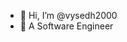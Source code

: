 - 👋 Hi, I’m @vysedh2000
- 👀 A Software Engineer
<!---
vysedh2000/vysedh2000 is a ✨ special ✨ repository because its `README.md` (this file) appears on your GitHub profile.
You can click the Preview link to take a look at your changes.
--->
